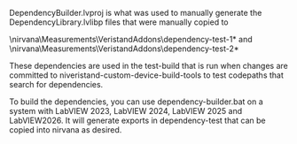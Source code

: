 DependencyBuilder.lvproj is what was used to manually generate the DependencyLibrary.lvlibp files that were manually copied to

\\nirvana\Measurements\VeristandAddons\dependency-test-1\*
and 
\\nirvana\Measurements\VeristandAddons\dependency-test-2\*

These dependencies are used in the test-build that is run when changes are committed to niveristand-custom-device-build-tools to test codepaths that search for dependencies.

To build the dependencies, you can use dependency-builder.bat on a system with LabVIEW 2023, LabVIEW 2024, LabVIEW 2025 and LabVIEW2026.  It will generate exports in dependency-test that can be copied into nirvana as desired.